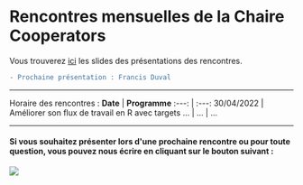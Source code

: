 # Rencontres mensuelles de la Chaire Cooperators
Vous trouverez [ici](Slides/) les slides des présentations des rencontres.

```diff
- Prochaine présentation : Francis Duval
```

---
Horaire des rencontres :
**Date** | **Programme**
:---: | :---:
30/04/2022 | Améliorer son flux de travail en R avec targets
... | ... | ...

--- 

#### Si vous souhaitez présenter lors d'une prochaine rencontre ou pour toute question, vous pouvez nous écrire en cliquant sur le bouton suivant : 
<a href="mailto:michaelides.marie@courrier.uqam.ca?
         cc=coulibaly.raissa@courrier.uqam.ca, boucher.jean-philippe@uqam.ca
         &subject=Rencontres mensuelles de la Chaire.
         "><img src="https://img.shields.io/badge/gmail-%23DD0031.svg?&style=for-the-badge&logo=gmail&logoColor=white"/></a>
         
         
<!--- 1. <a href = "Marie_Michaelides:michaelides.marie@courrier.uqam.ca">Marie Michaelides</a>;
2. <a href = "Raissa_Coulibaly:coulibaly.raissa@courrier.uqam.ca">Raïssa Coulibaly</a>; --->

